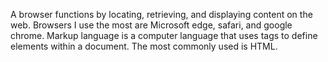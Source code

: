 A browser functions by locating, retrieving, and displaying content on the web. Browsers I use the most are Microsoft edge, safari, and google chrome.
Markup language is a computer language that uses tags to define elements within a document. The most commonly used is HTML. 
